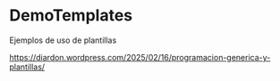 # DemoTemplates
Ejemplos de uso de plantillas

https://diardon.wordpress.com/2025/02/16/programacion-generica-y-plantillas/
